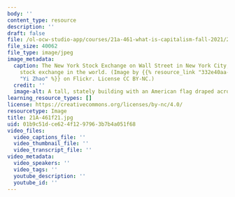 ```yaml
---
body: ''
content_type: resource
description: ''
draft: false
file: /ol-ocw-studio-app/courses/21a-461-what-is-capitalism-fall-2021/21a-461f21.jpg
file_size: 40062
file_type: image/jpeg
image_metadata:
  caption: The New York Stock Exchange on Wall Street in New York City, the largest
    stock exchange in the world. (Image by {{% resource_link "332e40aa-7b92-4f01-9721-2d72c52c4058"
    "Yi Zhao" %}} on Flickr. License CC BY-NC.)
  credit: ''
  image-alt: A tall, stately building with an American flag draped across six pillars.
learning_resource_types: []
license: https://creativecommons.org/licenses/by-nc/4.0/
resourcetype: Image
title: 21A-461f21.jpg
uid: 01b9c51d-ce62-4f12-9796-3b7b4a051f68
video_files:
  video_captions_file: ''
  video_thumbnail_file: ''
  video_transcript_file: ''
video_metadata:
  video_speakers: ''
  video_tags: ''
  youtube_description: ''
  youtube_id: ''
---
```

